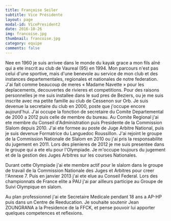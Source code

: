 ```yaml
---
title: Françoise Seiler
subtitle: Vice Présidente
layout: page
modal-id: VicePresident2
date: 2016-10-26
img: francoise.jpg
thumbnail: francoise.jpg
category: equipe
comments: false
---
```


Nee en 1960 je suis arrivee dans le monde du kayak grace a mon fils aîné qui a ete inscrit au club de Vaureal (95) en 1994. Mon parcours n'est pas celui d'une sportive, mais d'une benevole au service de mon club et des instances departementales, regionales et nationales de notre federation. J'ai fait comme beaucoup de meres « Madame Navette » pour les deplacements, decouvertes de rivieres et competitions. Pour des raisons personnelles je me suis installee dans le sud pres de Beziers, ou je me suis inscrite avec ma petite famille au club de Cessenon sur Orb. Je suis devenue la secretaire du club en 2000, poste que j'occupe encore aujourd'hui. J'ai occupe la fonction de secretaire du Comite Departemental de 2000 a 2012 puis celle de membre du bureau. Au Comite Regional j'ai ete membre du Conseil d'Administration puis Presidente de la Commission Slalom depuis 2010. J'ai ete formee au poste de Juge Arbitre National, puis je suis devenue Formatrice du Languedoc Roussillon. J'ai rejoint le groupe de la Commission Nationale de Slalom en 2010 ou j'ai pris la responsabilite du jugement en 2011. Lors des plenieres de 2012 je me suis presentee dans le groupe qui a ete elu pour l'Olympiade. Je m'occupe toujours du jugement et de la gestion des Juges Arbitres sur les courses Nationales.

Durant cette Olympiade j'ai ete membre actif pour le slalom dans le groupe de travail de la Commission Nationale des Juges et Arbitres pour creer !'Annexe 7. Puis en janvier 2013 j'ai ete elue au Conseil Federal. Lors des championnats de France elite a PAU j'ai par ailleurs participe au Groupe de Suivi Olympique en slalom.

Au plan professionnel j'ai ete Secretaire Medicale pendant 18 ans a AP-HP puis dans un Centre de Reeducation. Je souhaite soutenir Jean ZOUNGRANA a la Presidence de la FFCK, et pense pouvoir lui apporter quelques competences et reflexions.
